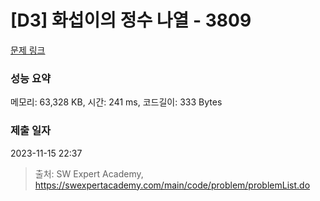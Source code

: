 # [D3] 화섭이의 정수 나열 - 3809 

[문제 링크](https://swexpertacademy.com/main/code/problem/problemDetail.do?contestProbId=AWHz7xD6A20DFAVB) 

### 성능 요약

메모리: 63,328 KB, 시간: 241 ms, 코드길이: 333 Bytes

### 제출 일자

2023-11-15 22:37



> 출처: SW Expert Academy, https://swexpertacademy.com/main/code/problem/problemList.do